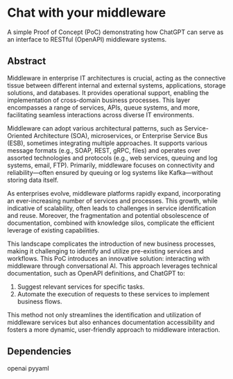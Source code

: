 # Chat with your middleware

A simple Proof of Concept (PoC) demonstrating how ChatGPT can serve as an interface to RESTful (OpenAPI) middleware systems.

## Abstract

Middleware in enterprise IT architectures is crucial, acting as the connective tissue between different internal and external systems, applications, storage solutions, and databases. It provides operational support, enabling the implementation of cross-domain business processes. This layer encompasses a range of services, APIs, queue systems, and more, facilitating seamless interactions across diverse IT environments.

Middleware can adopt various architectural patterns, such as Service-Oriented Architecture (SOA), microservices, or Enterprise Service Bus (ESB), sometimes integrating multiple approaches. It supports various message formats (e.g., SOAP, REST, gRPC, files) and operates over assorted technologies and protocols (e.g., web services, queuing and log systems, email, FTP). Primarily, middleware focuses on connectivity and reliability—often ensured by queuing or log systems like Kafka—without storing data itself.

As enterprises evolve, middleware platforms rapidly expand, incorporating an ever-increasing number of services and processes. This growth, while indicative of scalability, often leads to challenges in service identification and reuse. Moreover, the fragmentation and potential obsolescence of documentation, combined with knowledge silos, complicate the efficient leverage of existing capabilities.

This landscape complicates the introduction of new business processes, making it challenging to identify and utilize pre-existing services and workflows. This PoC introduces an innovative solution: interacting with middleware through conversational AI. This approach leverages technical documentation, such as OpenAPI definitions, and ChatGPT to:

1. Suggest relevant services for specific tasks.
2. Automate the execution of requests to these services to implement business flows.

This method not only streamlines the identification and utilization of middleware services but also enhances documentation accessibility and fosters a more dynamic, user-friendly approach to middleware interaction.

## Dependencies

openai
pyyaml

